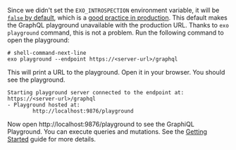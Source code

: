 Since we didn't set the `EXO_INTROSPECTION` environment variable, it will be [`false` by default](/cli-reference/environment.md#control), which is a [good practice in production](/production/introspection.md). This default makes the GraphQL playground unavailable with the production URL. Thanks to `exo playground` command, this is not a problem. Run the following command to open the playground:

```shell-session
# shell-command-next-line
exo playground --endpoint https://<server-url>/graphql
```

This will print a URL to the playground. Open it in your browser. You should see the playground.

```shell-session
Starting playground server connected to the endpoint at: https://<server-url>/graphql
- Playground hosted at:
        http://localhost:9876/playground
```

Now open http://localhost:9876/playground to see the GraphiQL Playground. You can execute queries and mutations. See the [Getting Started](/getting-started/index.md#using-the-graphiql-interface) guide for more details.
